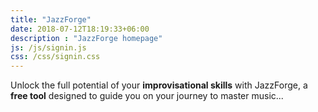 ```yaml
---
title: "JazzForge"
date: 2018-07-12T18:19:33+06:00
description : "JazzForge homepage"
js: /js/signin.js
css: /css/signin.css
---
```

Unlock the full potential of your **improvisational skills** with JazzForge, a **free tool** designed to guide you on your journey to master music...
